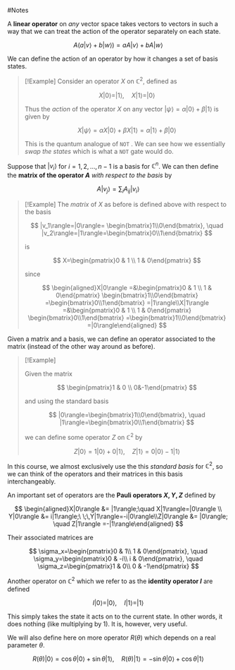 #Notes 

A **linear operator** on _any_ vector space takes vectors to vectors in such a way that we can treat the action of the operator separately on each state.

$$ A(a|v\rangle+b|w\rangle)=aA|v\rangle + bA|w\rangle $$

We can define the action of an operator by how it changes a set of basis states.

> [!Example]
> Consider an operator $X$ on $\mathbb{C} ^2$, defined as
> 
> $$ X|0\rangle=|1\rangle, \quad X|1\rangle =|0\rangle $$
> 
> Thus the _action_ of the operator $X$ on any vector $|\psi\rangle=\alpha|0\rangle +\beta |1\rangle$ is given by
> 
> $$ X|\psi\rangle = \alpha X|0\rangle+\beta X|1\rangle=\alpha|1\rangle +\beta |0\rangle $$
> 
> This is the quantum analogue of `NOT` . We can see how we essentially _swap the states_ which is what a `NOT` gate would do.

Suppose that $|v_i\rangle$ for $i=1,2,\dots,n-1$ is a basis for $\mathbb{C} ^n$. We can then define the **matrix of the operator $A$** _with respect to the basis_ by

$$ A|v_j\rangle =\sum_i A_{ij}|v_i\rangle $$

> [!Example]
> The _matrix_ of $X$ as before is defined above with respect to the basis
> 
> $$ |v_1\rangle=|0\rangle= \begin{bmatrix}1\\0\end{bmatrix}, \quad |v_2\rangle=|1\rangle=\begin{bmatrix}0\\1\end{bmatrix} $$
> 
> is
> 
> $$ X=\begin{pmatrix}0 & 1 \\ 1 & 0\end{pmatrix} $$
> 
> since
> 
> $$ \begin{aligned}X|0\rangle =&\begin{pmatrix}0 & 1 \\ 1 & 0\end{pmatrix} \begin{bmatrix}1\\0\end{bmatrix} =\begin{bmatrix}0\\1\end{bmatrix} =|1\rangle\\X|1\rangle =&\begin{pmatrix}0 & 1 \\ 1 & 0\end{pmatrix} \begin{bmatrix}0\\1\end{bmatrix} =\begin{bmatrix}1\\0\end{bmatrix} =|0\rangle\end{aligned} $$
> 


Given a matrix and a basis, we can define an operator associated to the matrix (instead of the other way around as before).


> [!Example]
> 
> Given the matrix
> 
> $$ \begin{pmatrix}1 & 0 \\ 0&-1\end{pmatrix} $$
> 
> and using the standard basis
> 
> $$ |0\rangle=\begin{bmatrix}1\\0\end{bmatrix}, \quad |1\rangle=\begin{bmatrix}0\\1\end{bmatrix} $$
> 
> we can define some operator $Z$ on $\mathbb{C} ^2$ by
> 
> $$ Z|0\rangle=1|0\rangle+0|1\rangle,\quad Z|1\rangle=0|0\rangle-1|1\rangle $$
> 
> 

In this course, we almost exclusively use the this _standard basis_ for $\mathbb{C} ^2$, so we can think of the operators and their matrices in this basis interchangeably.

An important set of operators are the **Pauli operators $X,Y,Z$** defined by

$$ \begin{aligned}X|0\rangle &= |1\rangle;\quad X|1\rangle=|0\rangle \\ Y|0\rangle &= i|1\rangle;\ \;\,Y|1\rangle=-i|0\rangle\\Z|0\rangle &= |0\rangle; \quad Z|1\rangle =-|1\rangle\end{aligned} $$

Their associated matrices are

$$ \sigma_x=\begin{pmatrix}0 & 1\\ 1 & 0\end{pmatrix}, \quad \sigma_y=\begin{pmatrix}0 & -i\\ i & 0\end{pmatrix}, \quad \sigma_z=\begin{pmatrix}1 & 0\\ 0 & -1\end{pmatrix} $$

Another operator on $\mathbb{C} ^2$ which we refer to as the **identity operator $I$** are defined

$$ I|0\rangle=|0\rangle, \quad I|1\rangle=|1\rangle $$

This simply takes the state it acts on to the current state. In other words, it does nothing (like multiplying by 1). It is, however, very useful.

We will also define here on more operator $R(\theta)$ which depends on a real parameter $\theta$.

$$
R(\theta)|0\rangle=\cos \theta|0\rangle+\sin\theta|1\rangle, \quad R(\theta)|1\rangle =-\sin\theta|0\rangle+\cos\theta|1\rangle
$$